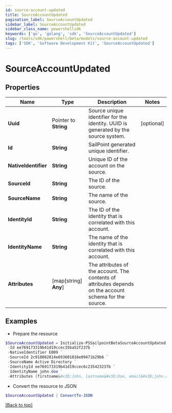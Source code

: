 ```yaml
---
id: source-account-updated
title: SourceAccountUpdated
pagination_label: SourceAccountUpdated
sidebar_label: SourceAccountUpdated
sidebar_class_name: powershellsdk
keywords: ['go', 'golang', 'sdk', 'SourceAccountUpdated'] 
slug: /tools/sdk/powershell/beta/models/source-account-updated
tags: ['SDK', 'Software Development Kit', 'SourceAccountUpdated']
---
```



# SourceAccountUpdated

## Properties

Name | Type | Description | Notes
------------ | ------------- | ------------- | -------------
**Uuid** |  Pointer to **String** | Source unique identifier for the identity. UUID is generated by the source system. | [optional] 
**Id** |  **String** | SailPoint generated unique identifier. | 
**NativeIdentifier** |  **String** | Unique ID of the account on the source. | 
**SourceId** |  **String** | The ID of the source. | 
**SourceName** |  **String** | The name of the source. | 
**IdentityId** |  **String** | The ID of the identity that is correlated with this account. | 
**IdentityName** |  **String** | The name of the identity that is correlated with this account. | 
**Attributes** |  [map[string] **Any**] | The attributes of the account. The contents of attributes depends on the account schema for the source. | 

## Examples

- Prepare the resource
```powershell
$SourceAccountUpdated = Initialize-PSSailpointBetaSourceAccountUpdated  -Uuid b7264868-7201-415f-9118-b581d431c688 `
 -Id ee769173319b41d19ccec35ba52f237b `
 -NativeIdentifier E009 `
 -SourceId 2c918082814e693601816e09471b29b6 `
 -SourceName Active Directory `
 -IdentityId ee769173319b41d19ccec6c235423237b `
 -IdentityName john.doe `
 -Attributes {firstname&#x3D;John, lastname&#x3D;Doe, email&#x3D;john.doe@gmail.com, department&#x3D;Sales, displayName&#x3D;John Doe, created&#x3D;2020-04-27T16:48:33.597Z, employeeNumber&#x3D;E009, uid&#x3D;E009, inactive&#x3D;true, phone&#x3D;null, identificationNumber&#x3D;E009}
```

- Convert the resource to JSON
```powershell
$SourceAccountUpdated | ConvertTo-JSON
```


[[Back to top]](#) 

